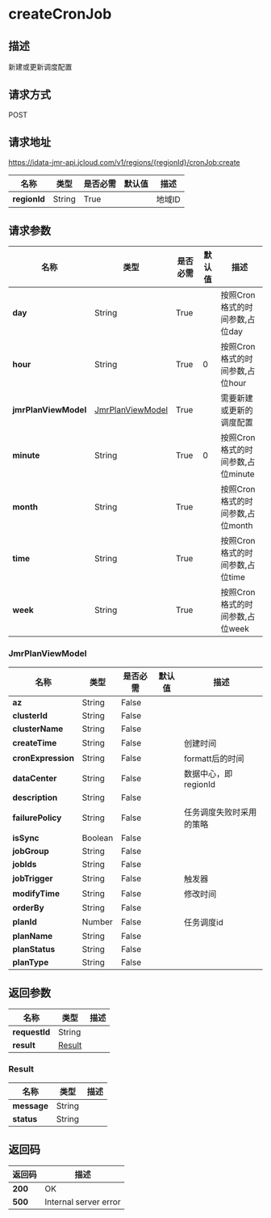 # createCronJob


## 描述
新建或更新调度配置

## 请求方式
POST

## 请求地址
https://idata-jmr-api.jcloud.com/v1/regions/{regionId}/cronJob:create

|名称|类型|是否必需|默认值|描述|
|---|---|---|---|---|
|**regionId**|String|True||地域ID|

## 请求参数
|名称|类型|是否必需|默认值|描述|
|---|---|---|---|---|
|**day**|String|True||按照Cron格式的时间参数,占位day|
|**hour**|String|True|0|按照Cron格式的时间参数,占位hour|
|**jmrPlanViewModel**|[JmrPlanViewModel](##JmrPlanViewModel)|True||需要新建或更新的调度配置|
|**minute**|String|True|0|按照Cron格式的时间参数,占位minute|
|**month**|String|True||按照Cron格式的时间参数,占位month|
|**time**|String|True||按照Cron格式的时间参数,占位time|
|**week**|String|True||按照Cron格式的时间参数,占位week|

### <a name="JmrPlanViewModel">JmrPlanViewModel</a>
|名称|类型|是否必需|默认值|描述|
|---|---|---|---|---|
|**az**|String|False|||
|**clusterId**|String|False|||
|**clusterName**|String|False|||
|**createTime**|String|False||创建时间|
|**cronExpression**|String|False||formatt后的时间|
|**dataCenter**|String|False||数据中心，即regionId|
|**description**|String|False|||
|**failurePolicy**|String|False||任务调度失败时采用的策略|
|**isSync**|Boolean|False|||
|**jobGroup**|String|False|||
|**jobIds**|String|False|||
|**jobTrigger**|String|False||触发器|
|**modifyTime**|String|False||修改时间|
|**orderBy**|String|False|||
|**planId**|Number|False||任务调度id|
|**planName**|String|False|||
|**planStatus**|String|False|||
|**planType**|String|False|||

## 返回参数
|名称|类型|描述|
|---|---|---|
|**requestId**|String||
|**result**|[Result](##Result)||


### <a name="Result">Result</a>
|名称|类型|描述|
|---|---|---|
|**message**|String||
|**status**|String||

## 返回码
|返回码|描述|
|---|---|
|**200**|OK|
|**500**|Internal server error|
